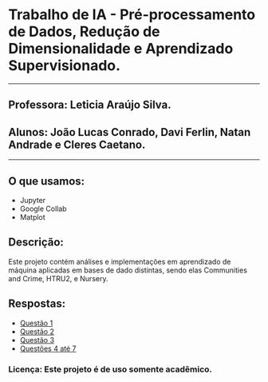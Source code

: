 # Trabalho de IA - Pré-processamento de Dados, Redução de Dimensionalidade e Aprendizado Supervisionado.
---
## Professora: Leticia Araújo Silva.
## Alunos: João Lucas Conrado, Davi Ferlin, Natan Andrade e Cleres Caetano.
---
## O que usamos:
- Jupyter
- Google Collab
- Matplot

## Descrição: 
Este projeto contém análises e implementações em aprendizado de máquina aplicadas em bases de dado distintas, sendo elas Communities and Crime, HTRU2, e Nursery.

## Respostas:
- [Questão 1](https://github.com/clerescaetano/IA---Trabalho-01/blob/main/Quest%C3%B5es%20de%201%20%C3%A1%203/Quest%C3%A3o%201.ipynb)
- [Questão 2](https://github.com/clerescaetano/IA---Trabalho-01/blob/main/Quest%C3%B5es%20de%201%20%C3%A1%203/Quest%C3%A3o%202.ipynb)
- [Questão 3](https://github.com/clerescaetano/IA---Trabalho-01/blob/main/Quest%C3%B5es%20de%201%20%C3%A1%203/Quest%C3%A3o%203.ipynb)
- [Questões 4 até 7](https://github.com/clerescaetano/IA---Trabalho-01/blob/main/Quest%C3%B5es%204%20at%C3%A9%207/Quest%C3%B5es%204%20at%C3%A9%207.docx)

### Licença: Este projeto é de uso somente acadêmico.
